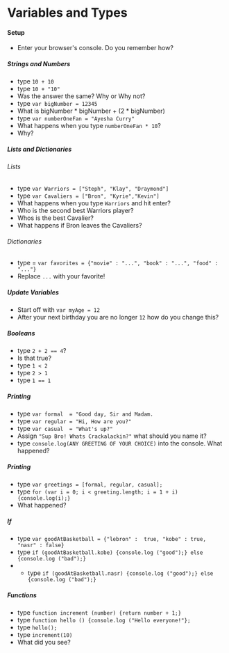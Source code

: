 # Variables and Types

#### Setup
* Enter your browser's console. Do you remember how?

####
##### Strings and Numbers
* type `10 + 10`
* type `10 + "10"`
* Was the answer the same? Why or Why not?
* type `var bigNumber = 12345`
* What is bigNumber * bigNumber + (2 * bigNumber)
* type `var numberOneFan = "Ayesha Curry"` 
* What happens when you type `numberOneFan * 10`?
* Why?

##### Lists and Dictionaries

###### Lists

* type `var Warriors = ["Steph", "Klay", "Draymond"]`
* type `var Cavaliers = ["Bron", "Kyrie","Kevin"]`
* What happens when you type `Warriors` and hit enter?
* Who is the second best Warriors player?
* Whos is the best Cavalier?
* What happens if Bron leaves the Cavaliers?

###### Dictionaries

* type = `var favorites = {"movie" : "...", "book" : "...", "food" : "..."}`
* Replace `...` with your favorite!

##### Update Variables

* Start off with `var myAge = 12`
* After your next birthday you are no longer `12` how do you change this?

##### Booleans
* type `2 + 2 == 4`?
* Is that true?
* type `1 < 2`
* type `2 > 1`
* type `1 == 1 `

##### Printing
* type `var formal  = "Good day, Sir and Madam.`
* type `var regular = "Hi, How are you?"`
* type `var casual  = "What's up?"`
* Assign `"Sup Bro! Whats Crackalackin?"` what should you name it?
* type `console.log(ANY GREETING OF YOUR CHOICE)` into the console. What happened?

##### Printing
* type `var greetings = [formal, regular, casual];`
* type `for (var i = 0; i < greeting.length; i = 1 + i) {console.log(i);}`
* What happened?

##### If
* type `var goodAtBasketball = {"lebron" :  true, "kobe" : true, "nasr" : false}`
* type `if (goodAtBasketball.kobe) {console.log ("good");} else {console.log ("bad");}`
* * type `if (goodAtBasketball.nasr) {console.log ("good");} else {console.log ("bad");}`

##### Functions
* type `function increment (number) {return number + 1;}`
* type `function hello () {console.log ("Hello everyone!"};`
* type `hello();`
* type `increment(10)`
* What did you see?
